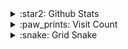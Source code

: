 <details>
  <summary>:star2: Github Stats</summary>
  <a href="https://github.com/anuraghazra/github-readme-stats" target="_blank">
    <img alt="YIU's Github Stats" src="https://github-readme-stats-usaginya.vercel.app/api?username=usaginya&show_icons=true&hide_border=true&hide=contribs&theme=dracula" />
  </a>
</details>

<details>
  <summary>:paw_prints: Visit Count</summary>
  <a href="https://count.getloli.com/" target="_blank">
    <img alt=":usaginya" src="https://count.getloli.com/get/@:usaginya?theme=rule34" />
  </a>
</details>

<details>
  <summary>:snake: Grid Snake</summary>
  <a href="javascript:void(0)">
    <img alt=":snake" src="https://cdn.jsdelivr.net/gh/usaginya/usaginya@main/assets/github-contribution-grid-snake.svg" />
  </a>
</details>
